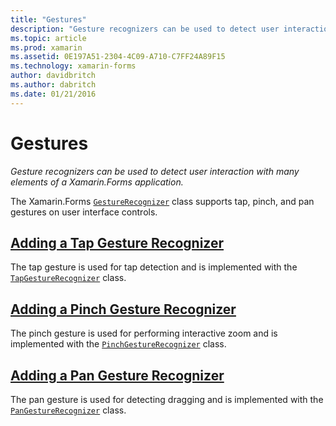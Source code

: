 ```yaml
---
title: "Gestures"
description: "Gesture recognizers can be used to detect user interaction with many elements of a Xamarin.Forms application."
ms.topic: article
ms.prod: xamarin
ms.assetid: 0E197A51-2304-4C09-A710-C7FF24A89F15
ms.technology: xamarin-forms
author: davidbritch
ms.author: dabritch
ms.date: 01/21/2016
---
```


# Gestures

_Gesture recognizers can be used to detect user interaction with many elements of a Xamarin.Forms application._

The Xamarin.Forms [`GestureRecognizer`](https://developer.xamarin.com/api/type/Xamarin.Forms.GestureRecognizer/) class supports tap, pinch, and pan gestures on user interface controls.

## [Adding a Tap Gesture Recognizer](tap.md)

The tap gesture is used for tap detection and is implemented with the [`TapGestureRecognizer`](https://developer.xamarin.com/api/type/Xamarin.Forms.TapGestureRecognizer/) class.

## [Adding a Pinch Gesture Recognizer](pinch.md)

The pinch gesture is used for performing interactive zoom and is implemented with the [`PinchGestureRecognizer`](https://developer.xamarin.com/api/type/Xamarin.Forms.PinchGestureRecognizer/) class.

## [Adding a Pan Gesture Recognizer](pan.md)

The pan gesture is used for detecting dragging and is implemented with the [`PanGestureRecognizer`](https://developer.xamarin.com/api/type/Xamarin.Forms.PanGestureRecognizer/) class.

